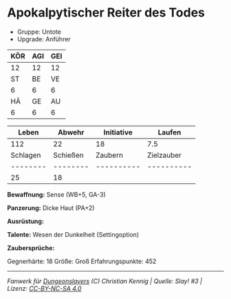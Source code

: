 # Apokalpytischer Reiter des Todes  
- Gruppe: Untote  
- Upgrade: Anführer  

| KÖR | AGI | GEI |  
| --- | --- | --- |  
| 12  | 12  | 12  |
| ST  | BE  | VE  |  
| 6   | 6   | 6   |
| HÄ  | GE  | AU  |  
| 6   | 6   | 6   |


| Leben    | Abwehr   | Initiative | Laufen     |
| -------- | -------- | ---------- | ---------- |
| 112      | 22       | 18         | 7.5        |
| Schlagen | Schießen | Zaubern    | Zielzauber |
| -------- | -------- | ---------- | ---------- |
| 25       | 18       |            |            |

**Bewaffnung:**
Sense (WB+5, GA-3)

**Panzerung:**
Dicke Haut (PA+2)

**Ausrüstung:**


**Talente:**
Wesen der Dunkelheit (Settingoption)

**Zaubersprüche:**


Gegnerhärte: 18
Größe: Groß
Erfahrungspunkte: 452



___
*Fanwerk für [Dungeonslayers](https://www.dungeonslayers.net/) (C) Christian Kennig | Quelle: Slay! #3 | Lizenz: [CC-BY-NC-SA 4.0](https://creativecommons.org/licenses/by-nc-sa/4.0/deed.de)*